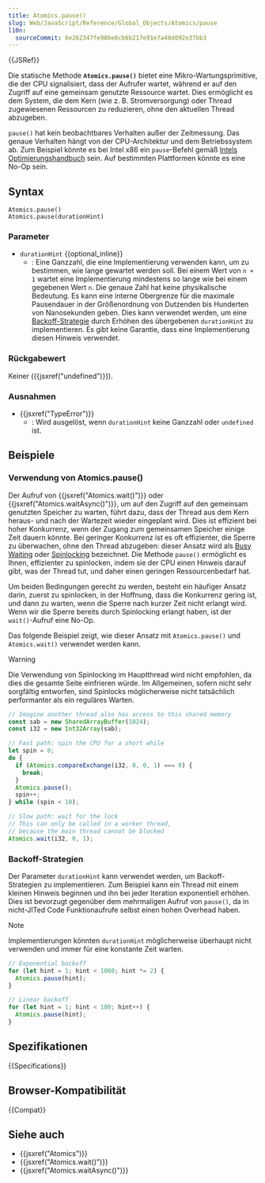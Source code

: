 ```yaml
---
title: Atomics.pause()
slug: Web/JavaScript/Reference/Global_Objects/Atomics/pause
l10n:
  sourceCommit: 6e262347fe986e8cb6b217e91e7a48d092e37bb3
---
```


{{JSRef}}

Die statische Methode **`Atomics.pause()`** bietet eine Mikro-Wartungsprimitive, die der CPU signalisiert, dass der Aufrufer wartet, während er auf den Zugriff auf eine gemeinsam genutzte Ressource wartet. Dies ermöglicht es dem System, die dem Kern (wie z. B. Stromversorgung) oder Thread zugewiesenen Ressourcen zu reduzieren, ohne den aktuellen Thread abzugeben.

`pause()` hat kein beobachtbares Verhalten außer der Zeitmessung. Das genaue Verhalten hängt von der CPU-Architektur und dem Betriebssystem ab. Zum Beispiel könnte es bei Intel x86 ein `pause`-Befehl gemäß [Intels Optimierungshandbuch](https://www.intel.com/content/www/us/en/content-details/671488/intel-64-and-ia-32-architectures-optimization-reference-manual-volume-1.html) sein. Auf bestimmten Plattformen könnte es eine No-Op sein.

## Syntax

```js-nolint
Atomics.pause()
Atomics.pause(durationHint)
```

### Parameter

- `durationHint` {{optional_inline}}
  - : Eine Ganzzahl, die eine Implementierung verwenden kann, um zu bestimmen, wie lange gewartet werden soll. Bei einem Wert von `n + 1` wartet eine Implementierung mindestens so lange wie bei einem gegebenen Wert `n`. Die genaue Zahl hat keine physikalische Bedeutung. Es kann eine interne Obergrenze für die maximale Pausendauer in der Größenordnung von Dutzenden bis Hunderten von Nanosekunden geben. Dies kann verwendet werden, um eine [Backoff-Strategie](#backoff-strategien) durch Erhöhen des übergebenen `durationHint` zu implementieren. Es gibt keine Garantie, dass eine Implementierung diesen Hinweis verwendet.

### Rückgabewert

Keiner ({{jsxref("undefined")}}).

### Ausnahmen

- {{jsxref("TypeError")}}
  - : Wird ausgelöst, wenn `durationHint` keine Ganzzahl oder `undefined` ist.

## Beispiele

### Verwendung von Atomics.pause()

Der Aufruf von {{jsxref("Atomics.wait()")}} oder {{jsxref("Atomics.waitAsync()")}}, um auf den Zugriff auf den gemeinsam genutzten Speicher zu warten, führt dazu, dass der Thread aus dem Kern heraus- und nach der Wartezeit wieder eingeplant wird. Dies ist effizient bei hoher Konkurrenz, wenn der Zugang zum gemeinsamen Speicher einige Zeit dauern könnte. Bei geringer Konkurrenz ist es oft effizienter, die Sperre zu überwachen, ohne den Thread abzugeben: dieser Ansatz wird als [Busy Waiting](https://en.wikipedia.org/wiki/Busy_waiting) oder [Spinlocking](https://en.wikipedia.org/wiki/Spinlock) bezeichnet. Die Methode `pause()` ermöglicht es Ihnen, effizienter zu spinlocken, indem sie der CPU einen Hinweis darauf gibt, was der Thread tut, und daher einen geringen Ressourcenbedarf hat.

Um beiden Bedingungen gerecht zu werden, besteht ein häufiger Ansatz darin, zuerst zu spinlocken, in der Hoffnung, dass die Konkurrenz gering ist, und dann zu warten, wenn die Sperre nach kurzer Zeit nicht erlangt wird. Wenn wir die Sperre bereits durch Spinlocking erlangt haben, ist der `wait()`-Aufruf eine No-Op.

Das folgende Beispiel zeigt, wie dieser Ansatz mit `Atomics.pause()` und `Atomics.wait()` verwendet werden kann.

> [!WARNING]
> Die Verwendung von Spinlocking im Hauptthread wird nicht empfohlen, da dies die gesamte Seite einfrieren würde. Im Allgemeinen, sofern nicht sehr sorgfältig entworfen, sind Spinlocks möglicherweise nicht tatsächlich performanter als ein reguläres Warten.

```js
// Imagine another thread also has access to this shared memory
const sab = new SharedArrayBuffer(1024);
const i32 = new Int32Array(sab);

// Fast path: spin the CPU for a short while
let spin = 0;
do {
  if (Atomics.compareExchange(i32, 0, 0, 1) === 0) {
    break;
  }
  Atomics.pause();
  spin++;
} while (spin < 10);

// Slow path: wait for the lock
// This can only be called in a worker thread,
// because the main thread cannot be blocked
Atomics.wait(i32, 0, 1);
```

### Backoff-Strategien

Der Parameter `durationHint` kann verwendet werden, um Backoff-Strategien zu implementieren. Zum Beispiel kann ein Thread mit einem kleinen Hinweis beginnen und ihn bei jeder Iteration exponentiell erhöhen. Dies ist bevorzugt gegenüber dem mehrmaligen Aufruf von `pause()`, da in nicht-JITed Code Funktionaufrufe selbst einen hohen Overhead haben.

> [!NOTE]
> Implementierungen könnten `durationHint` möglicherweise überhaupt nicht verwenden und immer für eine konstante Zeit warten.

```js
// Exponential backoff
for (let hint = 1; hint < 1000; hint *= 2) {
  Atomics.pause(hint);
}

// Linear backoff
for (let hint = 1; hint < 100; hint++) {
  Atomics.pause(hint);
}
```

## Spezifikationen

{{Specifications}}

## Browser-Kompatibilität

{{Compat}}

## Siehe auch

- {{jsxref("Atomics")}}
- {{jsxref("Atomics.wait()")}}
- {{jsxref("Atomics.waitAsync()")}}
